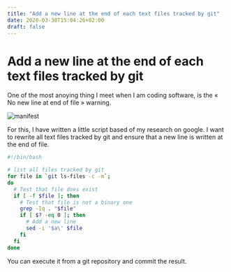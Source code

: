 ```yaml
---
title: "Add a new line at the end of each text files tracked by git"
date: 2020-03-30T15:04:26+02:00
draft: false
---
```


# Add a new line at the end of each text files tracked by git

One of the most anoying thing I meet when I am coding software, is the « No new line at end of file » warning.

![manifest](/nl.png)

For this, I have written a little script based of my research on google. I want to rewrite all text files tracked by git and ensure that a new line is written at the end of file.

```sh
#!/bin/bash

# list all files tracked by git
for file in `git ls-files -c -m`;
do
  # Test that file does exist
  if [ -f $file ]; then
    # Test that file is not a binary one
    grep -Iq . "$file"
    if [ $? -eq 0 ]; then
      # Add a new line
      sed -i '$a\' $file
    fi
  fi
done
```

You can execute it from a git repository and commit the result.
